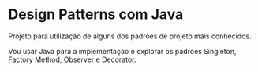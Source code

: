 # Design Patterns com Java

Projeto para utilização de alguns dos padrões de projeto mais conhecidos. 

Vou usar Java para a implementação e explorar os padrões Singleton, Factory Method, Observer e Decorator. 

